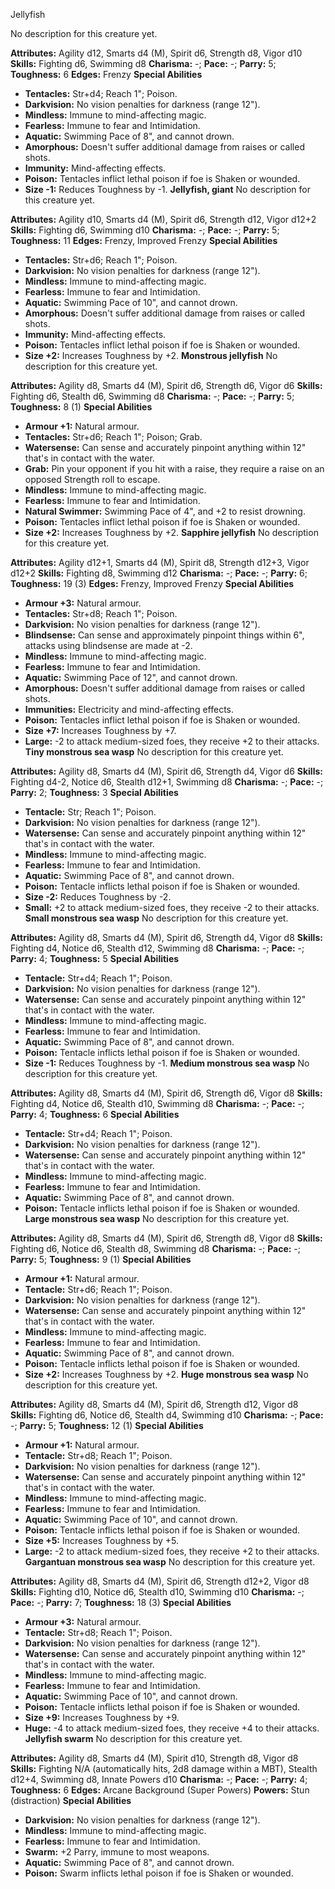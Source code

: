 Jellyfish

No description for this creature yet.

**Attributes:** Agility d12, Smarts d4 (M), Spirit d6, Strength d8,
Vigor d10
**Skills:** Fighting d6, Swimming d8
**Charisma:** -; **Pace:** -; **Parry:** 5; **Toughness:** 6
**Edges:** Frenzy
**Special Abilities**
- **Tentacles:** Str+d4; Reach 1"; Poison.
- **Darkvision:** No vision penalties for darkness (range 12").
- **Mindless:** Immune to mind-affecting magic.
- **Fearless:** Immune to fear and Intimidation.
- **Aquatic:** Swimming Pace of 8", and cannot drown.
- **Amorphous:** Doesn't suffer additional damage from raises or called
shots.
- **Immunity:** Mind-affecting effects.
- **Poison:** Tentacles inflict lethal poison if foe is Shaken or
wounded.
- **Size -1:** Reduces Toughness by -1.
**Jellyfish, giant**
No description for this creature yet.

**Attributes:** Agility d10, Smarts d4 (M), Spirit d6, Strength d12,
Vigor d12+2
**Skills:** Fighting d6, Swimming d10
**Charisma:** -; **Pace:** -; **Parry:** 5; **Toughness:** 11
**Edges:** Frenzy, Improved Frenzy
**Special Abilities**
- **Tentacles:** Str+d6; Reach 1"; Poison.
- **Darkvision:** No vision penalties for darkness (range 12").
- **Mindless:** Immune to mind-affecting magic.
- **Fearless:** Immune to fear and Intimidation.
- **Aquatic:** Swimming Pace of 10", and cannot drown.
- **Amorphous:** Doesn't suffer additional damage from raises or called
shots.
- **Immunity:** Mind-affecting effects.
- **Poison:** Tentacles inflict lethal poison if foe is Shaken or
wounded.
- **Size +2:** Increases Toughness by +2.
**Monstrous jellyfish**
No description for this creature yet.

**Attributes:** Agility d8, Smarts d4 (M), Spirit d6, Strength d6, Vigor
d6
**Skills:** Fighting d6, Stealth d6, Swimming d8
**Charisma:** -; **Pace:** -; **Parry:** 5; **Toughness:** 8 (1)
**Special Abilities**
- **Armour +1:** Natural armour.
- **Tentacles:** Str+d6; Reach 1"; Poison; Grab.
- **Watersense:** Can sense and accurately pinpoint anything within 12"
that's in contact with the water.
- **Grab:** Pin your opponent if you hit with a raise, they require a
raise on an opposed Strength roll to escape.
- **Mindless:** Immune to mind-affecting magic.
- **Fearless:** Immune to fear and Intimidation.
- **Natural Swimmer:** Swimming Pace of 4", and +2 to resist drowning.
- **Poison:** Tentacles inflict lethal poison if foe is Shaken or
wounded.
- **Size +2:** Increases Toughness by +2.
**Sapphire jellyfish**
No description for this creature yet.

**Attributes:** Agility d12+1, Smarts d4 (M), Spirit d8, Strength d12+3,
Vigor d12+2
**Skills:** Fighting d8, Swimming d12
**Charisma:** -; **Pace:** -; **Parry:** 6; **Toughness:** 19 (3)
**Edges:** Frenzy, Improved Frenzy
**Special Abilities**
- **Armour +3:** Natural armour.
- **Tentacles:** Str+d8; Reach 1"; Poison.
- **Darkvision:** No vision penalties for darkness (range 12").
- **Blindsense:** Can sense and approximately pinpoint things within
6", attacks using blindsense are made at -2.
- **Mindless:** Immune to mind-affecting magic.
- **Fearless:** Immune to fear and Intimidation.
- **Aquatic:** Swimming Pace of 12", and cannot drown.
- **Amorphous:** Doesn't suffer additional damage from raises or called
shots.
- **Immunities:** Electricity and mind-affecting effects.
- **Poison:** Tentacles inflict lethal poison if foe is Shaken or
wounded.
- **Size +7:** Increases Toughness by +7.
- **Large:** -2 to attack medium-sized foes, they receive +2 to their
attacks.
**Tiny monstrous sea wasp**
No description for this creature yet.

**Attributes:** Agility d8, Smarts d4 (M), Spirit d6, Strength d4, Vigor
d6
**Skills:** Fighting d4-2, Notice d6, Stealth d12+1, Swimming d8
**Charisma:** -; **Pace:** -; **Parry:** 2; **Toughness:** 3
**Special Abilities**
- **Tentacle:** Str; Reach 1"; Poison.
- **Darkvision:** No vision penalties for darkness (range 12").
- **Watersense:** Can sense and accurately pinpoint anything within 12"
that's in contact with the water.
- **Mindless:** Immune to mind-affecting magic.
- **Fearless:** Immune to fear and Intimidation.
- **Aquatic:** Swimming Pace of 8", and cannot drown.
- **Poison:** Tentacle inflicts lethal poison if foe is Shaken or
wounded.
- **Size -2:** Reduces Toughness by -2.
- **Small:** +2 to attack medium-sized foes, they receive -2 to their
attacks.
**Small monstrous sea wasp**
No description for this creature yet.

**Attributes:** Agility d8, Smarts d4 (M), Spirit d6, Strength d4, Vigor
d8
**Skills:** Fighting d4, Notice d6, Stealth d12, Swimming d8
**Charisma:** -; **Pace:** -; **Parry:** 4; **Toughness:** 5
**Special Abilities**
- **Tentacle:** Str+d4; Reach 1"; Poison.
- **Darkvision:** No vision penalties for darkness (range 12").
- **Watersense:** Can sense and accurately pinpoint anything within 12"
that's in contact with the water.
- **Mindless:** Immune to mind-affecting magic.
- **Fearless:** Immune to fear and Intimidation.
- **Aquatic:** Swimming Pace of 8", and cannot drown.
- **Poison:** Tentacle inflicts lethal poison if foe is Shaken or
wounded.
- **Size -1:** Reduces Toughness by -1.
**Medium monstrous sea wasp**
No description for this creature yet.

**Attributes:** Agility d8, Smarts d4 (M), Spirit d6, Strength d6, Vigor
d8
**Skills:** Fighting d4, Notice d6, Stealth d10, Swimming d8
**Charisma:** -; **Pace:** -; **Parry:** 4; **Toughness:** 6
**Special Abilities**
- **Tentacle:** Str+d4; Reach 1"; Poison.
- **Darkvision:** No vision penalties for darkness (range 12").
- **Watersense:** Can sense and accurately pinpoint anything within 12"
that's in contact with the water.
- **Mindless:** Immune to mind-affecting magic.
- **Fearless:** Immune to fear and Intimidation.
- **Aquatic:** Swimming Pace of 8", and cannot drown.
- **Poison:** Tentacle inflicts lethal poison if foe is Shaken or
wounded.
**Large monstrous sea wasp**
No description for this creature yet.

**Attributes:** Agility d8, Smarts d4 (M), Spirit d6, Strength d8, Vigor
d8
**Skills:** Fighting d6, Notice d6, Stealth d8, Swimming d8
**Charisma:** -; **Pace:** -; **Parry:** 5; **Toughness:** 9 (1)
**Special Abilities**
- **Armour +1:** Natural armour.
- **Tentacle:** Str+d6; Reach 1"; Poison.
- **Darkvision:** No vision penalties for darkness (range 12").
- **Watersense:** Can sense and accurately pinpoint anything within 12"
that's in contact with the water.
- **Mindless:** Immune to mind-affecting magic.
- **Fearless:** Immune to fear and Intimidation.
- **Aquatic:** Swimming Pace of 8", and cannot drown.
- **Poison:** Tentacle inflicts lethal poison if foe is Shaken or
wounded.
- **Size +2:** Increases Toughness by +2.
**Huge monstrous sea wasp**
No description for this creature yet.

**Attributes:** Agility d8, Smarts d4 (M), Spirit d6, Strength d12,
Vigor d8
**Skills:** Fighting d6, Notice d6, Stealth d4, Swimming d10
**Charisma:** -; **Pace:** -; **Parry:** 5; **Toughness:** 12 (1)
**Special Abilities**
- **Armour +1:** Natural armour.
- **Tentacle:** Str+d8; Reach 1"; Poison.
- **Darkvision:** No vision penalties for darkness (range 12").
- **Watersense:** Can sense and accurately pinpoint anything within 12"
that's in contact with the water.
- **Mindless:** Immune to mind-affecting magic.
- **Fearless:** Immune to fear and Intimidation.
- **Aquatic:** Swimming Pace of 10", and cannot drown.
- **Poison:** Tentacle inflicts lethal poison if foe is Shaken or
wounded.
- **Size +5:** Increases Toughness by +5.
- **Large:** -2 to attack medium-sized foes, they receive +2 to their
attacks.
**Gargantuan monstrous sea wasp**
No description for this creature yet.

**Attributes:** Agility d8, Smarts d4 (M), Spirit d6, Strength d12+2,
Vigor d8
**Skills:** Fighting d10, Notice d6, Stealth d10, Swimming d10
**Charisma:** -; **Pace:** -; **Parry:** 7; **Toughness:** 18 (3)
**Special Abilities**
- **Armour +3:** Natural armour.
- **Tentacle:** Str+d8; Reach 1"; Poison.
- **Darkvision:** No vision penalties for darkness (range 12").
- **Watersense:** Can sense and accurately pinpoint anything within 12"
that's in contact with the water.
- **Mindless:** Immune to mind-affecting magic.
- **Fearless:** Immune to fear and Intimidation.
- **Aquatic:** Swimming Pace of 10", and cannot drown.
- **Poison:** Tentacle inflicts lethal poison if foe is Shaken or
wounded.
- **Size +9:** Increases Toughness by +9.
- **Huge:** -4 to attack medium-sized foes, they receive +4 to their
attacks.
**Jellyfish swarm**
No description for this creature yet.

**Attributes:** Agility d8, Smarts d4 (M), Spirit d10, Strength d8,
Vigor d8
**Skills:** Fighting N/A (automatically hits, 2d8 damage within a MBT),
Stealth d12+4, Swimming d8, Innate Powers d10
**Charisma:** -; **Pace:** -; **Parry:** 4; **Toughness:** 6
**Edges:** Arcane Background (Super Powers)
**Powers:** Stun (distraction)
**Special Abilities**
- **Darkvision:** No vision penalties for darkness (range 12").
- **Mindless:** Immune to mind-affecting magic.
- **Fearless:** Immune to fear and Intimidation.
- **Swarm:** +2 Parry, immune to most weapons.
- **Aquatic:** Swimming Pace of 8", and cannot drown.
- **Poison:** Swarm inflicts lethal poison if foe is Shaken or wounded.

